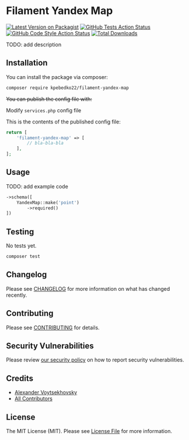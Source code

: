 # Filament Yandex Map

[![Latest Version on Packagist](https://img.shields.io/packagist/v/kpebedko22/filament-yandex-map.svg?style=flat-square)](https://packagist.org/packages/kpebedko22/filament-yandex-map)
[![GitHub Tests Action Status](https://img.shields.io/github/actions/workflow/status/kpebedko22/filament-yandex-map/run-tests.yml?branch=main&label=tests&style=flat-square)](https://github.com/kpebedko22/filament-yandex-map/actions?query=workflow%3Arun-tests+branch%3Amain)
[![GitHub Code Style Action Status](https://img.shields.io/github/actions/workflow/status/kpebedko22/filament-yandex-map/fix-php-code-style-issues.yml?branch=main&label=code%20style&style=flat-square)](https://github.com/kpebedko22/filament-yandex-map/actions?query=workflow%3A"Fix+PHP+code+style+issues"+branch%3Amain)
[![Total Downloads](https://img.shields.io/packagist/dt/kpebedko22/filament-yandex-map.svg?style=flat-square)](https://packagist.org/packages/kpebedko22/filament-yandex-map)

TODO: add description

## Installation

You can install the package via composer:

```bash
composer require kpebedko22/filament-yandex-map
```

~~You can publish the config file with:~~

Modify `services.php` config file

This is the contents of the published config file:

```php
return [
    'filament-yandex-map' => [
        // bla-bla-bla
    ],
];
```

## Usage

TODO: add example code
```php
->schema([
    YandexMap::make('point')
        ->required()
])
```

## Testing

No tests yet.

```bash
composer test
```

## Changelog

Please see [CHANGELOG](CHANGELOG.md) for more information on what has changed recently.

## Contributing

Please see [CONTRIBUTING](CONTRIBUTING.md) for details.

## Security Vulnerabilities

Please review [our security policy](../../security/policy) on how to report security vulnerabilities.

## Credits

- [Alexander Voytsekhovsky](https://github.com/kpebedko22)
- [All Contributors](../../contributors)

## License

The MIT License (MIT). Please see [License File](LICENSE.md) for more information.
